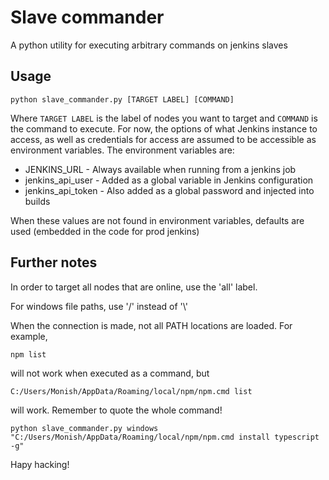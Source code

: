 # Slave commander
A python utility for executing arbitrary commands on jenkins slaves

## Usage
```
python slave_commander.py [TARGET LABEL] [COMMAND]
```
Where `TARGET LABEL` is the label of nodes you want to target and `COMMAND` is the command to execute. For now, the options of what Jenkins instance to access, as well as credentials for access are assumed to be accessible as environment variables. The environment variables are:

- JENKINS_URL - Always available when running from a jenkins job
- jenkins_api_user - Added as a global variable in Jenkins configuration
- jenkins_api_token - Also added as a global password and injected into builds

When these values are not found in environment variables, defaults are used (embedded in the code for prod jenkins)

## Further notes

In order to target all nodes that are online, use the 'all' label.

For windows file paths, use '/' instead of '\\' 

When the connection is made, not all PATH locations are loaded. For example, 
```
npm list
``` 

will not work when executed as a command, but 
```
C:/Users/Monish/AppData/Roaming/local/npm/npm.cmd list
``` 
will work. Remember to quote the whole command!
```
python slave_commander.py windows "C:/Users/Monish/AppData/Roaming/local/npm/npm.cmd install typescript -g"
```


Hapy hacking!